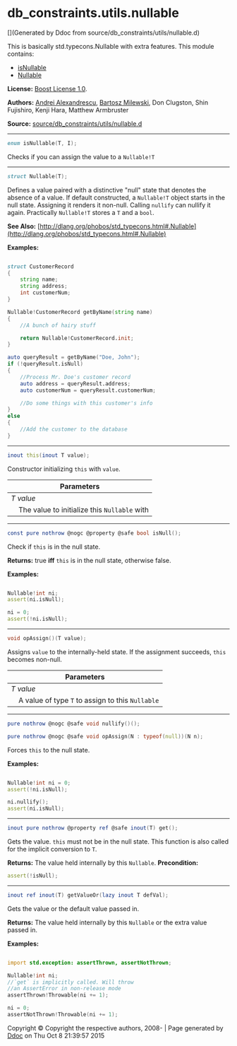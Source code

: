 # db_constraints.utils.nullable

[](Generated by Ddoc from source/db_constraints/utils/nullable.d)

This is basically std.typecons.Nullable with extra features.
This module contains:
  + [isNullable](#isNullable)
  + [Nullable](#Nullable)

**License:**
[Boost License 1.0](http://boost.org/LICENSE_1_0.txt).

**Authors:**
[Andrei Alexandrescu](http://erdani.org),
           [Bartosz Milewski](http://bartoszmilewski.wordpress.com),
           Don Clugston,
           Shin Fujishiro,
           Kenji Hara,
           Matthew Armbruster


**Source:** [source/db_constraints/utils/nullable.d](https://github.com/marmy28/db_constraints/tree/master/source/db_constraints/utils/nullable.d)

***

```d
enum isNullable(T, I);

```

<a id="isNullable"></a>
Checks if you can assign the value to a `Nullable!T`


***

```d
struct Nullable(T);

```

<a id="Nullable"></a>
Defines a value paired with a distinctive "null" state that denotes
the absence of a value. If default constructed, a `Nullable!T` object starts in the null state. Assigning it renders it
non-null. Calling `nullify` can nullify it again.
Practically `Nullable!T` stores a `T` and a `bool`.

**See Also:**
[http://dlang.org/phobos/std_typecons.html#.Nullable](http://dlang.org/phobos/std_typecons.html#.Nullable)

**Examples:**


```d

struct CustomerRecord
{
    string name;
    string address;
    int customerNum;
}

Nullable!CustomerRecord getByName(string name)
{
    //A bunch of hairy stuff

    return Nullable!CustomerRecord.init;
}

auto queryResult = getByName("Doe, John");
if (!queryResult.isNull)
{
    //Process Mr. Doe's customer record
    auto address = queryResult.address;
    auto customerNum = queryResult.customerNum;

    //Do some things with this customer's info
}
else
{
    //Add the customer to the database
}

```

***

```d
inout this(inout T value);

```

Constructor initializing `this` with `value`.

Parameters |
---|
*T value*|
&nbsp;&nbsp;&nbsp;&nbsp;The value to initialize this `Nullable` with|



***

```d
const pure nothrow @nogc @property @safe bool isNull();

```

Check if `this` is in the null state.

**Returns:**
true **iff** `this` is in the null state, otherwise false.

**Examples:**


```d

Nullable!int ni;
assert(ni.isNull);

ni = 0;
assert(!ni.isNull);

```


***

```d
void opAssign()(T value);

```

Assigns `value` to the internally-held state. If the assignment
succeeds, `this` becomes non-null.

Parameters |
---|
*T value*|
&nbsp;&nbsp;&nbsp;&nbsp;A value of type `T` to assign to this `Nullable`|



***

```d
pure nothrow @nogc @safe void nullify()();

pure nothrow @nogc @safe void opAssign(N : typeof(null))(N n);

```

Forces `this` to the null state.

**Examples:**


```d

Nullable!int ni = 0;
assert(!ni.isNull);

ni.nullify();
assert(ni.isNull);

```


***

```d
inout pure nothrow @property ref @safe inout(T) get();

```

Gets the value. `this` must not be in the null state.
This function is also called for the implicit conversion to `T`.

**Returns:**
The value held internally by this `Nullable`.
**Precondition:** 
```d
assert(!isNull);
```


***

```d
inout ref inout(T) getValueOr(lazy inout T defVal);

```

Gets the value or the default value passed in.

**Returns:**
The value held internally by this `Nullable` or the extra value passed in.

**Examples:**


```d

import std.exception: assertThrown, assertNotThrown;

Nullable!int ni;
//`get` is implicitly called. Will throw
//an AssertError in non-release mode
assertThrown!Throwable(ni += 1);

ni = 0;
assertNotThrown!Throwable(ni += 1);

```






Copyright :copyright: Copyright the respective authors, 2008-
 | Page generated by [Ddoc](http://dlang.org/ddoc.html) on Thu Oct  8 21:39:57 2015

